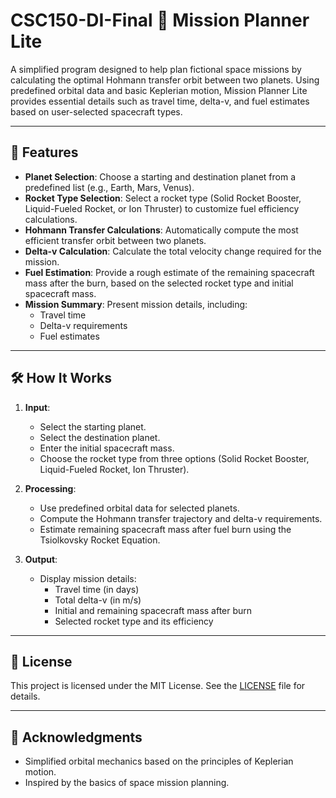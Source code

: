 # CSC150-DI-Final 🚀 Mission Planner Lite

A simplified program designed to help plan fictional space missions by calculating the optimal Hohmann transfer orbit between two planets. Using predefined orbital data and basic Keplerian motion, Mission Planner Lite provides essential details such as travel time, delta-v, and fuel estimates based on user-selected spacecraft types.

---

## 🌌 Features

- **Planet Selection**: Choose a starting and destination planet from a predefined list (e.g., Earth, Mars, Venus).
- **Rocket Type Selection**: Select a rocket type (Solid Rocket Booster, Liquid-Fueled Rocket, or Ion Thruster) to customize fuel efficiency calculations.
- **Hohmann Transfer Calculations**: Automatically compute the most efficient transfer orbit between two planets.
- **Delta-v Calculation**: Calculate the total velocity change required for the mission.
- **Fuel Estimation**: Provide a rough estimate of the remaining spacecraft mass after the burn, based on the selected rocket type and initial spacecraft mass.
- **Mission Summary**: Present mission details, including:
  - Travel time
  - Delta-v requirements
  - Fuel estimates

---

## 🛠️ How It Works

1. **Input**:
   - Select the starting planet.
   - Select the destination planet.
   - Enter the initial spacecraft mass.
   - Choose the rocket type from three options (Solid Rocket Booster, Liquid-Fueled Rocket, Ion Thruster).

2. **Processing**:
   - Use predefined orbital data for selected planets.
   - Compute the Hohmann transfer trajectory and delta-v requirements.
   - Estimate remaining spacecraft mass after fuel burn using the Tsiolkovsky Rocket Equation.

3. **Output**:
   - Display mission details:
     - Travel time (in days)
     - Total delta-v (in m/s)
     - Initial and remaining spacecraft mass after burn
     - Selected rocket type and its efficiency

---

## 📄 License

This project is licensed under the MIT License. See the [LICENSE](LICENSE) file for details.

---

## 🌟 Acknowledgments

- Simplified orbital mechanics based on the principles of Keplerian motion.
- Inspired by the basics of space mission planning.